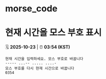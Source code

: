 # morse_code
# 현재 시간을 모스 부호 표시
<!-- MORSE_TIME_START -->
🗓️ **2025-10-23** | ⏰ **03:54 (KST)**

```
현재 시간을 입력하세요. 모스 부호로 바꿉니다
----- ...-- ..... ....-
모스 부호를 다시 현재 시간으로 바꿉니다
0354
```
<!-- MORSE_TIME_END -->
